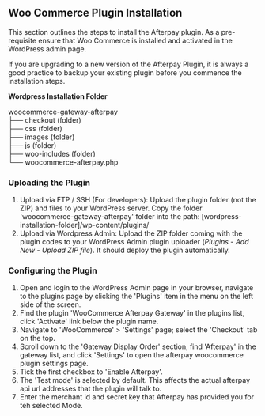 <h2> Woo Commerce Plugin Installation </h2>
<p>This section outlines the steps to install the Afterpay plugin. As a pre-requisite ensure that Woo Commerce is installed and activated in the WordPress admin page.</p>

<p> If you are upgrading to a new version of the Afterpay Plugin, it is always a good practice to backup your existing plugin before you commence the installation steps. </p>

<p><strong>Wordpress Installation Folder</strong></p>
woocommerce-gateway-afterpay <br/>
    ├── checkout (folder)<br/>
    ├── css (folder) <br/>
    ├── images (folder) <br/>
    ├── js (folder) <br/>
    ├── woo-includes (folder) <br/>
    └── woocommerce-afterpay.php <br/>

<h3> Uploading the Plugin </h3>
<ol>
<li> Upload via FTP / SSH (For developers): Upload the plugin folder (not the ZIP) and files to your WordPress server. Copy the folder 'woocommerce-gateway-afterpay' folder into the path: [wordpress-installation-folder]/wp-content/plugins/
</li>
<li> Upload via Wordpress Admin: Upload the ZIP folder coming with the plugin codes to your WordPress Admin plugin uploader (<em>Plugins - Add New - Upload ZIP file</em>). It should deploy the plugin automatically.
</li>
</ol>

<h3> Configuring the Plugin </h3>
<ol>
<li> Open and login to the WordPress Admin page in your browser, navigate to the plugins page by clicking the 'Plugins' item in the menu on the left side of the screen. </li>
<li> Find the plugin 'WooCommerce Afterpay Gateway' in the plugins list, click 'Activate' link below the plugin name. </li>
<li> Navigate to 'WooCommerce' > 'Settings' page; select the 'Checkout' tab on the top. </li>
<li> Scroll down to the 'Gateway Display Order' section, find 'Afterpay' in the gateway list, and click 'Settings' to open the afterpay woocommerce plugin settings page. </li>
<li> Tick the first checkbox to 'Enable Afterpay'. </li>
<li> The 'Test mode' is selected by default. This affects the actual afterpay api url addresses that the plugin will talk to. </li>
<li> Enter the merchant id and secret key that Afterpay has provided you for teh selected Mode. </li>
</ol>